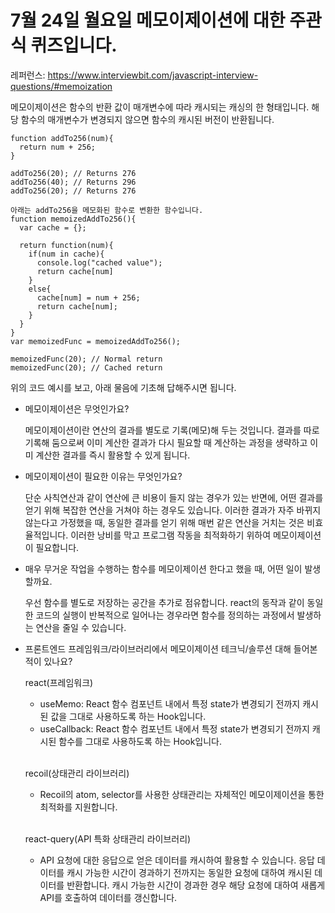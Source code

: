 # 7월 24일 월요일 메모이제이션에 대한 주관식 퀴즈입니다.

레퍼런스: https://www.interviewbit.com/javascript-interview-questions/#memoization

메모이제이션은 함수의 반환 값이 매개변수에 따라 캐시되는 캐싱의 한 형태입니다. 해당 함수의 매개변수가 변경되지 않으면 함수의 캐시된 버전이 반환됩니다.

```
function addTo256(num){
  return num + 256;
}

addTo256(20); // Returns 276
addTo256(40); // Returns 296
addTo256(20); // Returns 276

아래는 addTo256을 메모화된 함수로 변환한 함수입니다.
function memoizedAddTo256(){
  var cache = {};

  return function(num){
    if(num in cache){
      console.log("cached value");
      return cache[num]
    }
    else{
      cache[num] = num + 256;
      return cache[num];
    }
  }
}
var memoizedFunc = memoizedAddTo256();

memoizedFunc(20); // Normal return
memoizedFunc(20); // Cached return
```

위의 코드 예시를 보고, 아래 물음에 기초해 답해주시면 됩니다. 

- 메모이제이션은 무엇인가요?

  메모이제이션이란 연산의 결과를 별도로 기록(메모)해 두는 것입니다. 결과를 따로 기록해 둠으로써 이미 계산한 결과가 다시 필요할 때 계산하는 과정을 생략하고 이미 계산한 결과를 즉시 활용할 수 있게 됩니다.

- 메모이제이션이 필요한 이유는 무엇인가요?

  단순 사칙연산과 같이 연산에 큰 비용이 들지 않는 경우가 있는 반면에, 어떤 결과를 얻기 위해 복잡한 연산을 거쳐야 하는 경우도 있습니다. 이러한 결과가 자주 바뀌지 않는다고 가정했을 때, 동일한 결과를 얻기 위해 매번 같은 연산을 거치는 것은 비효율적입니다. 이러한 낭비를 막고 프로그램 작동을 최적화하기 위하여 메모이제이션이 필요합니다.

- 매우 무거운 작업을 수행하는 함수를 메모이제이션 한다고 했을 때, 어떤 일이 발생할까요.

  우선 함수를 별도로 저장하는 공간을 추가로 점유합니다. react의 동작과 같이 동일한 코드의 실행이 반복적으로 일어나는 경우라면 함수를 정의하는 과정에서 발생하는 연산을 줄일 수 있습니다.

- 프론트엔드 프레임워크/라이브러리에서 메모이제이션 테크닉/솔루션 대해 들어본 적이 있나요?

  react(프레임워크)
  - useMemo: React 함수 컴포넌트 내에서 특정 state가 변경되기 전까지 캐시된 값을 그대로 사용하도록 하는 Hook입니다.
  - useCallback: React 함수 컴포넌트 내에서 특정 state가 변경되기 전까지 캐시된 함수를 그대로 사용하도록 하는 Hook입니다.

  <br>

  recoil(상태관리 라이브러리)
  - Recoil의 atom, selector를 사용한 상태관리는 자체적인 메모이제이션을 통한 최적화를 지원합니다.

  <br>

  react-query(API 특화 상태관리 라이브러리)
  - API 요청에 대한 응답으로 얻은 데이터를 캐시하여 활용할 수 있습니다. 응답 데이터를 캐시 가능한 시간이 경과하기 전까지는 동일한 요청에 대하여 캐시된 데이터를 반환합니다. 캐시 가능한 시간이 경과한 경우 해당 요청에 대하여 새롭게 API를 호출하여 데이터를 갱신합니다.
